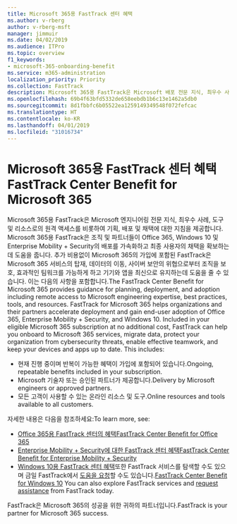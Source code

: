 ```yaml
---
title: Microsoft 365용 FastTrack 센터 혜택
ms.author: v-rberg
author: v-rberg-msft
manager: jimmuir
ms.date: 04/02/2019
ms.audience: ITPro
ms.topic: overview
f1_keywords:
- microsoft-365-onboarding-benefit
ms.service: m365-administration
localization_priority: Priority
ms.collection: FastTrack
description: Microsoft 365용 FastTrack은 Microsoft 배포 전문 지식, 최우수 사례, 도구 및 리소스로의 원격 액세스를 비롯하여 기획, 배포 및 채택에 대한 지침을 제공합니다.   Microsoft 365용 FastTrack은 조직 및 파트너들이 Office 365, Windows 10 및 Enterprise Mobility + Security의 배포를 가속화하고 최종 사용자의 채택을 확보하는데 도움을 줍니다.
ms.openlocfilehash: 69b4f63bfd5332de658eebdb1b6c13e1462a5db0
ms.sourcegitcommit: 8d1fbbfc6b05522ea1259149349548f072fefcac
ms.translationtype: HT
ms.contentlocale: ko-KR
ms.lasthandoff: 04/01/2019
ms.locfileid: "31016734"
---
```

# <a name="fasttrack-center-benefit-for-microsoft-365"></a><span data-ttu-id="a07c2-104">Microsoft 365용 FastTrack 센터 혜택</span><span class="sxs-lookup"><span data-stu-id="a07c2-104">FastTrack Center Benefit for Microsoft 365</span></span>

<span data-ttu-id="a07c2-p102">Microsoft 365용 FastTrack은 Microsoft 엔지니어링 전문 지식, 최우수 사례, 도구 및 리소스로의 원격 액세스를 비롯하여 기획, 배포 및 채택에 대한 지침을 제공합니다.   Microsoft 365용 FastTrack은 조직 및 파트너들이 Office 365, Windows 10 및 Enterprise Mobility + Security의 배포를 가속화하고 최종 사용자의 채택을 확보하는데 도움을 줍니다. 추가 비용없이 Microsoft 365의 가입에 포함된 FastTrack은 Microsoft 365 서비스의 탑재, 데이터의 이동, 사이버 보안의 위협으로부터 조직을 보호, 효과적인 팀워크를 가능하게 하고 기기와 앱을 최신으로 유지하는데 도움을 줄 수 있습니다. 이는 다음의 사항을 포함합니다.</span><span class="sxs-lookup"><span data-stu-id="a07c2-p102">The FastTrack Center Benefit for Microsoft 365 provides guidance for planning, deployment, and adoption including remote access to Microsoft engineering expertise, best practices, tools, and resources. FastTrack for Microsoft 365 helps organizations and their partners accelerate deployment and gain end-user adoption of Office 365, Enterprise Mobility + Security, and Windows 10. Included in your eligible Microsoft 365 subscription at no additional cost, FastTrack can help you onboard to Microsoft 365 services, migrate data, protect your organization from cybersecurity threats, enable effective teamwork, and keep your devices and apps up to date. This includes:</span></span>

- <span data-ttu-id="a07c2-109">현재 진행 중이며 반복이 가능한 혜택이 가입에 포함되어 있습니다.</span><span class="sxs-lookup"><span data-stu-id="a07c2-109">Ongoing, repeatable benefits included in your subscription.</span></span>
- <span data-ttu-id="a07c2-110">Microsoft 기술자 또는 승인된 파트너가 제공합니다.</span><span class="sxs-lookup"><span data-stu-id="a07c2-110">Delivery by Microsoft engineers or approved partners.</span></span>
- <span data-ttu-id="a07c2-111">모든 고객이 사용할 수 있는 온라인 리소스 및 도구.</span><span class="sxs-lookup"><span data-stu-id="a07c2-111">Online resources and tools available to all customers.</span></span>
  
<span data-ttu-id="a07c2-112">자세한 내용은 다음을 참조하세요:</span><span class="sxs-lookup"><span data-stu-id="a07c2-112">To learn more, see:</span></span>

- [<span data-ttu-id="a07c2-113">Office 365용 FastTrack 센터의 혜택</span><span class="sxs-lookup"><span data-stu-id="a07c2-113">FastTrack Center Benefit for Office 365</span></span>](O365-fasttrack-benefit-for-office-365.md) 
- [<span data-ttu-id="a07c2-114">Enterprise Mobility + Security에 대한 FastTrack 센터 혜택</span><span class="sxs-lookup"><span data-stu-id="a07c2-114">FastTrack Center Benefit for Enterprise Mobility + Security</span></span>](EMS-fasttrack-benefit-for-EMS.md)
- <span data-ttu-id="a07c2-115">[Windows 10용 FastTrack 센터 혜택](Win-10-fasttrack-benefit-for-Windows-10.md)또한 FastTrack 서비스를 탐색할 수도 있으며 금일 FastTrack에서 [도움을 요청](https://go.microsoft.com/fwlink/p/?LinkId=2003903)할 수도 있습니다.</span><span class="sxs-lookup"><span data-stu-id="a07c2-115">[FastTrack Center Benefit for Windows 10](Win-10-fasttrack-benefit-for-Windows-10.md) You can also explore FastTrack services and [request assistance](https://go.microsoft.com/fwlink/p/?LinkId=2003903) from FastTrack today.</span></span>

<span data-ttu-id="a07c2-116">FastTrack은 Microsoft 365의 성공을 위한 귀하의 파트너입니다.</span><span class="sxs-lookup"><span data-stu-id="a07c2-116">FastTrack is your partner for Microsoft 365 success.</span></span>
  
  

 